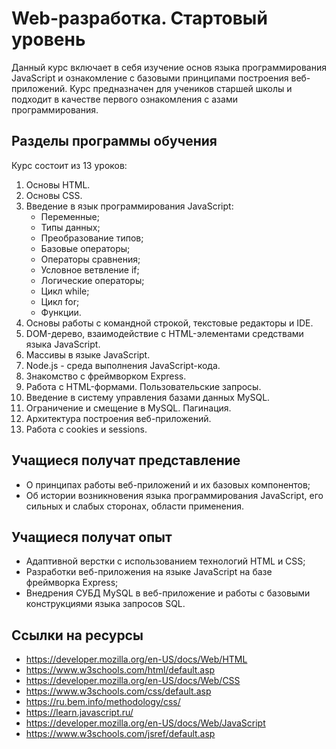 # Web-разработка. Стартовый уровень

Данный курс включает в себя изучение основ языка программирования JavaScript и
ознакомление с базовыми принципами построения веб-приложений. Курс предназначен 
для учеников старшей школы и подходит в качестве первого ознакомления с азами 
программирования.

## Разделы программы обучения

Курс состоит из 13 уроков:

1. Основы HTML.
2. Основы CSS.
3. Введение в язык программирования JavaScript:
    - Переменные;
    - Типы данных;
    - Преобразование типов;
    - Базовые операторы;
    - Операторы сравнения;
    - Условное ветвление if;
    - Логические операторы;
    - Цикл while;
    - Цикл for;
    - Функции.
4. Основы работы с командной строкой, текстовые редакторы и IDE.
5. DOM-дерево, взаимодействие с HTML-элементами средствами языка JavaScript.
6. Массивы в языке JavaScript.
7. Node.js - среда выполнения JavaScript-кода.
8. Знакомство с фреймворком Express.
9. Работа с HTML-формами. Пользовательские запросы.
10. Введение в систему управления базами данных MySQL.
11. Ограничение и смещение в MySQL. Пагинация.
12. Архитектура построения веб-приложений.
13. Работа с cookies и sessions.

## Учащиеся получат представление 

- О принципах работы веб-приложений и их базовых компонентов;
- Об истории возникновения языка программирования JavaScript, его сильных и 
слабых сторонах, области применения.

## Учащиеся получат опыт

- Адаптивной верстки с использованием технологий HTML и CSS;
- Разработки веб-приложения на языке JavaScript на базе фреймворка Express;
- Внедрения СУБД MySQL в веб-приложение и работы с базовыми конструкциями
языка запросов SQL.

## Ссылки на ресурсы

- https://developer.mozilla.org/en-US/docs/Web/HTML
- https://www.w3schools.com/html/default.asp
- https://developer.mozilla.org/en-US/docs/Web/CSS
- https://www.w3schools.com/css/default.asp
- https://ru.bem.info/methodology/css/
- https://learn.javascript.ru/
- https://developer.mozilla.org/en-US/docs/Web/JavaScript
- https://www.w3schools.com/jsref/default.asp
